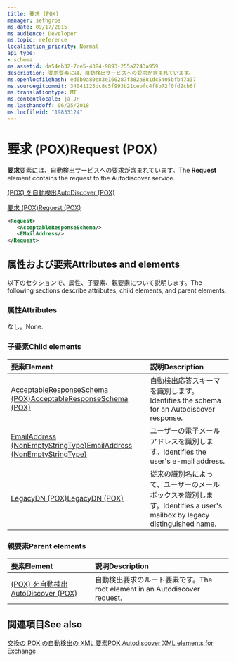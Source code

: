 ```yaml
---
title: 要求 (POX)
manager: sethgros
ms.date: 09/17/2015
ms.audience: Developer
ms.topic: reference
localization_priority: Normal
api_type:
- schema
ms.assetid: da54eb32-7ce5-4384-9893-255a2243a959
description: 要求要素には、自動検出サービスへの要求が含まれています。
ms.openlocfilehash: ed6b0a80e83e160287f382a881dc5405bfb47a37
ms.sourcegitcommit: 34041125dc8c5f993b21cebfc4f8b72f0fd2cb6f
ms.translationtype: MT
ms.contentlocale: ja-JP
ms.lasthandoff: 06/25/2018
ms.locfileid: "19833124"
---
```

# <a name="request-pox"></a><span data-ttu-id="9ad61-103">要求 (POX)</span><span class="sxs-lookup"><span data-stu-id="9ad61-103">Request (POX)</span></span>

<span data-ttu-id="9ad61-104">**要求**要素には、自動検出サービスへの要求が含まれています。</span><span class="sxs-lookup"><span data-stu-id="9ad61-104">The **Request** element contains the request to the Autodiscover service.</span></span> 
  
[<span data-ttu-id="9ad61-105">(POX) を自動検出</span><span class="sxs-lookup"><span data-stu-id="9ad61-105">AutoDiscover (POX)</span></span>](autodiscover-pox.md)
  
[<span data-ttu-id="9ad61-106">要求 (POX)</span><span class="sxs-lookup"><span data-stu-id="9ad61-106">Request (POX)</span></span>](request-pox.md)
  
```xml
<Request>
   <AcceptableResponseSchema/>
   <EMailAddress/>
</Request>
```

## <a name="attributes-and-elements"></a><span data-ttu-id="9ad61-107">属性および要素</span><span class="sxs-lookup"><span data-stu-id="9ad61-107">Attributes and elements</span></span>

<span data-ttu-id="9ad61-108">以下のセクションで、属性、子要素、親要素について説明します。</span><span class="sxs-lookup"><span data-stu-id="9ad61-108">The following sections describe attributes, child elements, and parent elements.</span></span>
  
### <a name="attributes"></a><span data-ttu-id="9ad61-109">属性</span><span class="sxs-lookup"><span data-stu-id="9ad61-109">Attributes</span></span>

<span data-ttu-id="9ad61-110">なし。</span><span class="sxs-lookup"><span data-stu-id="9ad61-110">None.</span></span>
  
### <a name="child-elements"></a><span data-ttu-id="9ad61-111">子要素</span><span class="sxs-lookup"><span data-stu-id="9ad61-111">Child elements</span></span>

|<span data-ttu-id="9ad61-112">**要素**</span><span class="sxs-lookup"><span data-stu-id="9ad61-112">**Element**</span></span>|<span data-ttu-id="9ad61-113">**説明**</span><span class="sxs-lookup"><span data-stu-id="9ad61-113">**Description**</span></span>|
|:-----|:-----|
|[<span data-ttu-id="9ad61-114">AcceptableResponseSchema (POX)</span><span class="sxs-lookup"><span data-stu-id="9ad61-114">AcceptableResponseSchema (POX)</span></span>](acceptableresponseschema-pox.md) <br/> |<span data-ttu-id="9ad61-115">自動検出応答スキーマを識別します。</span><span class="sxs-lookup"><span data-stu-id="9ad61-115">Identifies the schema for an Autodiscover response.</span></span>  <br/> |
|[<span data-ttu-id="9ad61-116">EmailAddress (NonEmptyStringType)</span><span class="sxs-lookup"><span data-stu-id="9ad61-116">EmailAddress (NonEmptyStringType)</span></span>](emailaddress-nonemptystringtype.md) <br/> |<span data-ttu-id="9ad61-117">ユーザーの電子メール アドレスを識別します。</span><span class="sxs-lookup"><span data-stu-id="9ad61-117">Identifies the user's e-mail address.</span></span>  <br/> |
|[<span data-ttu-id="9ad61-118">LegacyDN (POX)</span><span class="sxs-lookup"><span data-stu-id="9ad61-118">LegacyDN (POX)</span></span>](legacydn-pox.md) <br/> |<span data-ttu-id="9ad61-119">従来の識別名によって、ユーザーのメールボックスを識別します。</span><span class="sxs-lookup"><span data-stu-id="9ad61-119">Identifies a user's mailbox by legacy distinguished name.</span></span>  <br/> |
   
### <a name="parent-elements"></a><span data-ttu-id="9ad61-120">親要素</span><span class="sxs-lookup"><span data-stu-id="9ad61-120">Parent elements</span></span>

|<span data-ttu-id="9ad61-121">**要素**</span><span class="sxs-lookup"><span data-stu-id="9ad61-121">**Element**</span></span>|<span data-ttu-id="9ad61-122">**説明**</span><span class="sxs-lookup"><span data-stu-id="9ad61-122">**Description**</span></span>|
|:-----|:-----|
|[<span data-ttu-id="9ad61-123">(POX) を自動検出</span><span class="sxs-lookup"><span data-stu-id="9ad61-123">AutoDiscover (POX)</span></span>](autodiscover-pox.md) <br/> |<span data-ttu-id="9ad61-124">自動検出要求のルート要素です。</span><span class="sxs-lookup"><span data-stu-id="9ad61-124">The root element in an Autodiscover request.</span></span>  <br/> |
   
## <a name="see-also"></a><span data-ttu-id="9ad61-125">関連項目</span><span class="sxs-lookup"><span data-stu-id="9ad61-125">See also</span></span>



[<span data-ttu-id="9ad61-126">交換の POX の自動検出の XML 要素</span><span class="sxs-lookup"><span data-stu-id="9ad61-126">POX Autodiscover XML elements for Exchange</span></span>](pox-autodiscover-xml-elements-for-exchange.md)

